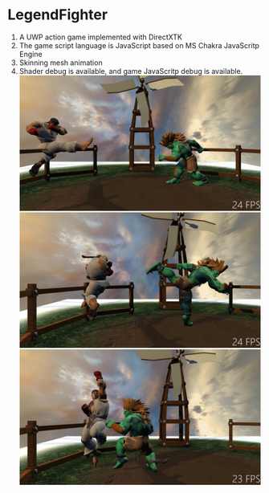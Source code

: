 # LegendFighter
1. A UWP action game implemented with DirectXTK
2. The game script language is JavaScript based on MS Chakra JavaScritp Engine
3. Skinning mesh animation 
4. Shader debug is available, and game JavaScritp debug is available. 
![alt text](https://github.com/HunterSun2014/LegendFighter/blob/master/Legend/wp_ss_20170224_0001.png)
![alt text](https://github.com/HunterSun2014/LegendFighter/blob/master/Legend/wp_ss_20170224_0003.png)
![alt text](https://github.com/HunterSun2014/LegendFighter/blob/master/Legend/wp_ss_20170224_0007.png)
